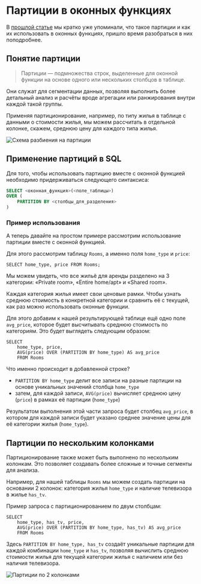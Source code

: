 # Партиции в оконных функциях

В <a href="https://sql-academy.org/guide/windows-functions" target="_blank">прошлой статье</a> мы кратко уже упоминали, что
такое партиции и как их использовать в оконных функциях, пришло время разобраться в них поподробнее.

## Понятие партиции

> Партиции — подмножества строк, выделенные для оконной функции на основе одного или нескольких столбцов в таблице.

Они служат для сегментации данных, позволяя выполнить более детальный анализ и
расчёты вроде агрегации или ранжирования внутри каждой такой группы.

Применяя партиционирование, например, по типу жилья в таблице с данными о стоимости жилья,
мы можем рассчитать в отдельной колонке, скажем, среднюю цену для каждого типа жилья.

![Схема разбиения на партиции](https://sql-academy.org/static/guidePage/windows-functions/3.png "Схема разбиения на партиции")

## Применение партиций в SQL

Для того, чтобы использовать партицию вместе с оконной функцией необходимо придерживаться следующего
синтаксиса:

```sql
SELECT <оконная_функция>(<поле_таблицы>)
OVER (
    PARTITION BY <столбцы_для_разделения>
)
```

### Пример использования

А теперь давайте на простом примере рассмотрим использование партиции вместе с оконной функцией.

<ERD databaseName="Airbnb" />

Для этого рассмотрим таблицу `Rooms`, а именно поля `home_type` и `price`:

```sql-Airbnb-executable
SELECT home_type, price FROM Rooms;
```

Мы можем увидеть, что все жильё для аренды разделено на 3 категории: «Private room», «Entire home/apt» и «Shared room».

Каждая категория жилья имеет свои ценовые рамки.
Чтобы узнать среднюю стоимость в конкретной категории и сравнить её с текущей, как раз можно использовать оконные функции.

Для этого добавим к нашей результирующей таблице ещё одно поле `avg_price`, которое будет высчитывать среднюю стоимость по категориям. Это будет выглядеть следующим образом:

```sql-Airbnb-executable
SELECT
    home_type, price,
    AVG(price) OVER (PARTITION BY home_type) AS avg_price
    FROM Rooms
```

Что именно происходит в добавленной строке?

- `PARTITION BY home_type` делит все записи на разные партиции на основе уникальных значений столбца `home_type`
- затем, для каждой записи, `AVG(price)` вычисляет среднюю цену (`price`) в рамках её партиции (`home_type`)

Результатом выполнения этой части запроса будет столбец `avg_price`,
в котором для каждой записи будет указано среднее значение цены для её категории жилья (`home_type`).

## Партиции по нескольким колонками

Партиционирование также может быть выполнено по нескольким колонкам. Это позволяет создавать более сложные и точные сегменты для анализа.

Например, для нашей таблицы `Rooms` мы можем создать партиции на основании 2 колонок: категория жилья
`home_type` и наличие телевизора в жилье `has_tv`.

Пример запроса с партиционированием по двум столбцам:

```sql-Airbnb-executable
SELECT
    home_type, has_tv, price,
    AVG(price) OVER (PARTITION BY home_type, has_tv) AS avg_price
    FROM Rooms
```

Здесь `PARTITION BY home_type, has_tv` создаёт уникальные партиции для каждой комбинации `home_type` и `has_tv`,
позволяя вычислить среднюю стоимости жилья для текущей категории жилья с наличием или без наличия телевизора.

![Партиции по 2 колонками](https://sql-academy.org/static/guidePage/partitions/2-columns-partition.png "Партиции по 2 колонками")
